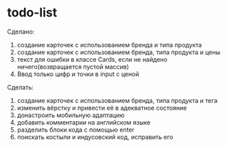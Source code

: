 # todo-list
Сделано: 
1) создание карточек с использованием бренда и типа продукта
2) создание карточек с использованием бренда, типа продукта и цены
3) текст для ошибки в классе Cards, если не найдено ничего(возвращается пустой массив)
4) Ввод только цифр и точки в input с ценой

Сделать:
1) создание карточек с использованием бренда, типа продукта и тега
2) изменить вёрстку и привести её в адекватное состояние
3) донастроить мобильную адаптацию
4) добавить комментарии на английском языке
5) разделить блоки кода с помощью enter
6) поискать костыли и индусовский код, исправить его

